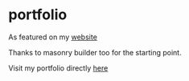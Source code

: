 # portfolio

As featured on my [website](https://liamsimpkin.com)

Thanks to masonry builder too for the starting point.

Visit my portfolio directly [here](https://ljsimpkin.github.io/portfolio/)
